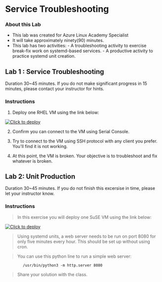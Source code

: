 # Service Troubleshooting 

### About this Lab

- This lab was created for Azure Linux Academy Specialist
- It will take approximately ninety(90) minutes.
- This lab has two activities:
      - A troubleshooting activity to exercise break-fix work on systemd-based services.
      - A productive activity to practice systemd unit creation.

## Lab 1 : Service Troubleshooting

Duration 30~45 minutes. If you do not make significant progress in 15 minutes, please contact your instructor for hints. 

### Instructions

1. Deploy one RHEL VM using the link below:

[![Click to deploy](https://dev.azure.com/LinuxNinjas/aa969835-d5b5-4c66-a74c-74d1f9d57eed/_apis/git/repositories/16b54735-533f-46a2-a894-32099518c4eb/items?path=/Azure%20Linux%20Academy/Azure_Linux_Specialist_Self_Paced/deploy_azure_image.png&versionDescriptor%5BversionOptions%5D=0&versionDescriptor%5BversionType%5D=0&versionDescriptor%5Bversion%5D=master&resolveLfs=true&%24format=octetStream&api-version=5.0)](https://labboxprod.azurewebsites.net/api/labbox?url=https://dev.azure.com/LinuxNinjas/Azure%20Linux%20Academy%20-%20CSS/_git/AzureLinuxAcademy?path=/Azure%20Linux%20Academy/Azure_Linux_Specialist_Self_Paced/service_troubleshooting/Labs/service-lab1.json)

2. Confirm you can connect to the VM using Serial Console.

3. Try to connect to the VM using SSH protocol with any client you prefer.   You'll find it is not working.
  
4. At this point, the VM is broken.  Your objective is to troubleshoot and fix whatever is broken.


## Lab 2: Unit Production

Duration 30~45 minutes.  If you do not finish this excersise in time, please let your instructor know.

### Instructions

>  In this exercise you will deploy one SuSE VM using the link below:

[![Click to deploy](https://dev.azure.com/LinuxNinjas/aa969835-d5b5-4c66-a74c-74d1f9d57eed/_apis/git/repositories/16b54735-533f-46a2-a894-32099518c4eb/items?path=/Azure%20Linux%20Academy/Azure_Linux_Specialist_Self_Paced/deploy_azure_image.png&versionDescriptor%5BversionOptions%5D=0&versionDescriptor%5BversionType%5D=0&versionDescriptor%5Bversion%5D=master&resolveLfs=true&%24format=octetStream&api-version=5.0)](https://labboxprod.azurewebsites.net/api/labbox?url=https://dev.azure.com/LinuxNinjas/Azure%20Linux%20Academy%20-%20CSS/_git/AzureLinuxAcademy?path=/Azure%20Linux%20Academy/Azure_Linux_Specialist_Self_Paced/service_troubleshooting/Labs/service-lab2.json)

> Using systemd units, a web server needs to be run on port 8080 for only five minutes every hour.  This should be set up without using cron.
   
> You can use this python line to run a simple web server:

            /usr/bin/python3 -m http.server 8080

> Share your solution with the class. 